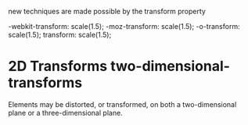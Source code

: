 new techniques are made possible by the transform property

-webkit-transform: scale(1.5);
-moz-transform: scale(1.5);
-o-transform: scale(1.5);
 transform: scale(1.5);

# 2D Transforms two-dimensional-transforms
Elements may be distorted, or transformed, on both a two-dimensional 
plane or a three-dimensional plane. 
